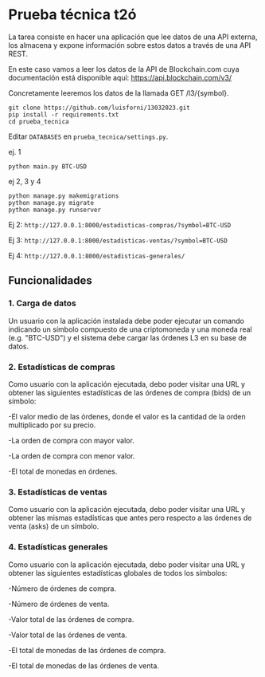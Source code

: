 # Prueba técnica t2ó

La tarea consiste en hacer una aplicación que lee datos de una API externa, los almacena y expone información sobre estos datos a través de una API REST.

En este caso vamos a leer los datos de la API de Blockchain.com cuya documentación está disponible aquí: https://api.blockchain.com/v3/

Concretamente leeremos los datos de la llamada GET /l3/{symbol}.

```
git clone https://github.com/luisforni/13032023.git
pip install -r requirements.txt
cd prueba_tecnica
```

Editar `DATABASES` en `prueba_tecnica/settings.py`.

ej. 1 
```
python main.py BTC-USD
```
ej 2, 3 y 4

```
python manage.py makemigrations
python manage.py migrate
python manage.py runserver
```

Ej 2: `http://127.0.0.1:8000/estadisticas-compras/?symbol=BTC-USD`

Ej 3: `http://127.0.0.1:8000/estadisticas-ventas/?symbol=BTC-USD`

Ej 4: `http://127.0.0.1:8000/estadisticas-generales/`

## Funcionalidades


### 1. Carga de datos

Un usuario con la aplicación instalada debe poder ejecutar un comando indicando un símbolo compuesto de una criptomoneda y una moneda real (e.g. "BTC-USD") y el sistema debe cargar las órdenes L3 en su base de datos.


### 2. Estadísticas de compras

Como usuario con la aplicación ejecutada, debo poder visitar una URL y obtener las siguientes estadísticas de las órdenes de compra (bids) de un símbolo:

-El valor medio de las órdenes, donde el valor es la cantidad de la orden multiplicado por su precio.

-La orden de compra con mayor valor.

-La orden de compra con menor valor.

-El total de monedas en órdenes.


### 3. Estadísticas de ventas

Como usuario con la aplicación ejecutada, debo poder visitar una URL y obtener las mismas estadísticas que antes pero respecto a las órdenes de venta (asks) de un símbolo.


### 4. Estadísticas generales

Como usuario con la aplicación ejecutada, debo poder visitar una URL y obtener las siguientes estadísticas globales de todos los símbolos:

-Número de órdenes de compra.

-Número de órdenes de venta.

-Valor total de las órdenes de compra.

-Valor total de las órdenes de venta.

-El total de monedas de las órdenes de compra.

-El total de monedas de las órdenes de venta.


